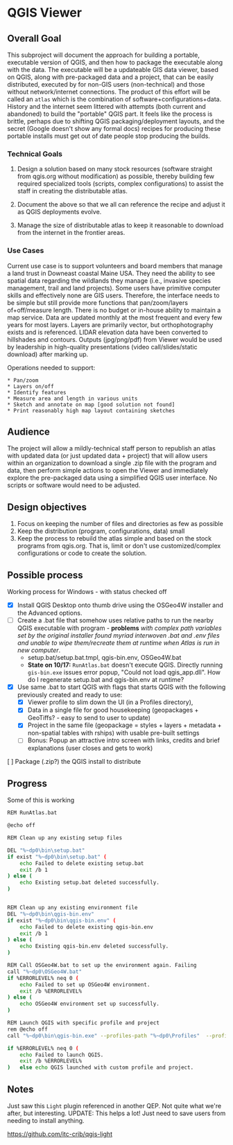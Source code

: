 # QGIS Viewer

## Overall Goal

This subproject will document the approach for building a portable, executable version of QGIS, and then how to package the executable along with the data. The executable will be a updateable GIS data viewer, based on QGIS, along with pre-packaged data and a project, that can be easily distributed, executed by for non-GIS users (non-technical) and those without network/internet connections. The product of this effort will be called an `atlas` which is the combination of software+configurations+data. History and the internet seem littered with attempts (both current and abandoned) to build the "portable" QGIS part. It feels like the process is brittle, perhaps due to shifting QGIS packaging/deployment layouts, and the secret (Google doesn't show any formal docs) recipes for producing these portable installs must get out of date people stop producing the builds. 

### Technical Goals

1. Design a solution based on many stock resources (software straight from qgis.org without modification) as possible, thereby building few required specialized tools (scripts, complex configurations) to assist the staff in creating the distributable atlas.

2. Document the above so that we all can reference the recipe and adjust it as QGIS deployments evolve.

3. Manage the size of distributable atlas to keep it reasonable to download from the internet in the frontier areas.

### Use Cases

Current use case is to support volunteers and board members that manage a land trust in Downeast coastal Maine USA. They need the ability to see spatial data regarding the wildlands they manage (i.e., invasive species management, trail and land projects). Some users have primitive computer skills and effectively none are GIS users. Therefore, the interface needs to be simple but still provide more functions that pan/zoom/layers of+off/measure length. There is no budget or in-house ability to maintain a map service. Data are updated monthly at the most frequent and every few years for most layers. Layers are primarily vector, but orthophotography exists and is referenced. LIDAR elevation data have been converted to hillshades and contours. Outputs (jpg/png/pdf) from Viewer would be used by leadership in high-quality presentations (video call/slides/static download) after marking up.

Operations needed to support:

    * Pan/zoom
    * Layers on/off
    * Identify features
    * Measure area and length in various units
    * Sketch and annotate on map [good solution not found]
    * Print reasonably high map layout containing sketches

## Audience

The project will allow a mildly-technical staff person to republish an atlas with updated data (or just updated data + project) that will allow users within an organization to download a single .zip file with the program and data, then perform simple actions to open the Viewer and immediately explore the pre-packaged data using a simplified QGIS user interface. No scripts or software would need to be adjusted.

## Design objectives

1. Focus on keeping the number of files and directories as few as possible
2. Keep the distribution (program, configurations, data) small
3. Keep the process to rebuild the atlas simple and based on the stock programs from qgis.org. That is, limit or don't use customized/complex configurations or code to create the solution.

## Possible process

Working process for Windows - with status checked off

* [X] Install QGIS Desktop onto thumb drive using the OSGeo4W installer and the Advanced options.
* [ ] Create a .bat file that somehow uses relative paths to run the nearby QGIS executable with program - **problems** *with complex path variables set by the original installer found myriad interwoven .bat and .env files and unable to wipe them/recreate them at runtime when Atlas is run in new computer*.
  * setup.bat/setup.bat.tmpl, qgis-bin.env, OSGeo4W.bat
  * **State on 10/17:** `RunAtlas.bat` doesn't execute QGIS. Directly running `gis-bin.exe` issues error popup, "Could not load qgis_app.dll". How do I regenerate setup.bat and qgis-bin.env at runtime?
* [X] Use same .bat to start QGIS with flags that starts QGIS with the following previously created and ready to use:
  * [X] Viewer profile to slim down the UI (in a Profiles directory),
  * [X] Data in a single file for good housekeeping (geopackages + GeoTiffs? - easy to send to user to update)
  * [X] Project in the same file (geopackage = styles + layers + metadata + non-spatial tables with rships) with usable pre-built settings
  * [ ] Bonus: Popup an attractive intro screen with links, credits and brief explanations (user closes and gets to work)

[ ] Package (.zip?) the QGIS install to distribute

## Progress

Some of this is working

```bash
REM RunAtlas.bat

@echo off

REM Clean up any existing setup files

DEL "%~dp0\bin\setup.bat"
if exist "%~dp0\bin\setup.bat" (
    echo Failed to delete existing setup.bat
    exit /b 1
) else (
    echo Existing setup.bat deleted successfully.
)


REM Clean up any existing environment file
DEL "%~dp0\bin\qgis-bin.env"
if exist "%~dp0\bin\qgis-bin.env" (
    echo Failed to delete existing qgis-bin.env
    exit /b 1
) else (
    echo Existing qgis-bin.env deleted successfully.
)

REM Call OSGeo4W.bat to set up the environment again. Failing
call "%~dp0\OSGeo4W.bat"
if %ERRORLEVEL% neq 0 (
    echo Failed to set up OSGeo4W environment.
    exit /b %ERRORLEVEL%
) else (
    echo OSGeo4W environment set up successfully.
)

REM Launch QGIS with specific profile and project
rem @echo off
call "%~dp0\bin\qgis-bin.exe" --profiles-path "%~dp0\Profiles"  --profile "Viewer2" --project "geopackage:%~dp0\data.gpkg?projectName=main_project"

if %ERRORLEVEL% neq 0 (
    echo Failed to launch QGIS.
    exit /b %ERRORLEVEL%
)   else echo QGIS launched with custom profile and project.

```


## Notes

Just saw this `Light` plugin referenced in another QEP. Not quite what we're after, but interesting. UPDATE: This helps a lot! Just need to save users from needing to install anything.

https://github.com/itc-crib/qgis-light
